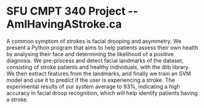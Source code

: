 # SFU CMPT 340 Project -- AmIHavingAStroke.ca
A common symptom of strokes is facial drooping and asymmetry. We present a Python program that aims to help patients assess
their own health by analysing their face and determining the likelihood
of a positive diagnosis. We pre-process and detect facial landmarks of the
dataset, consisting of stroke patients and healthy individuals, with the
dlib library. We then extract features from the landmarks, and finally we
train an SVM model and use it to predict if the user is experiencing a
stroke. The experimental results of our system average to 93%, indicating a high accuracy in facial droop recognition, which will help identify
patients having a stroke.


